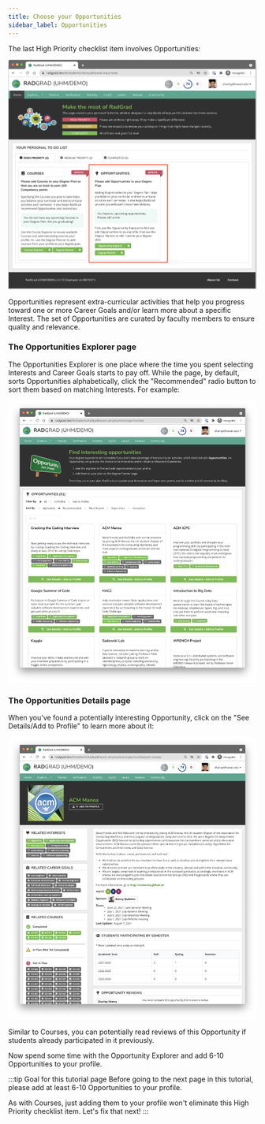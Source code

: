 ```yaml
---
title: Choose your Opportunities
sidebar_label: Opportunities
---
```


The last High Priority checklist item involves Opportunities:

![](/img/user-guide/new-student/home-opportunities.png)

Opportunities represent extra-curricular activities that help you progress toward one or more Career Goals and/or learn more about a specific Interest. The set of Opportunities are curated by faculty members to ensure quality and relevance.

### The Opportunities Explorer page

The Opportunities Explorer is one place where the time you spent selecting Interests and Career Goals starts to pay off. While the page, by default, sorts Opportunities alphabetically, click the "Recommended" radio button to sort them based on matching Interests. For example:

![](/img/user-guide/new-student/recommended-opportunities.png)

### The Opportunities Details page

When you've found a potentially interesting Opportunity, click on the "See Details/Add to Profile" to learn more about it:

![](/img/user-guide/new-student/opportunity-details-page.png)

Similar to Courses, you can potentially read reviews of this Opportunity if students already participated in it previously.

Now spend some time with the Opportunity Explorer and add 6-10 Opportunities to your profile.

:::tip Goal for this tutorial page
Before going to the next page in this tutorial, please add at least 6-10 Opportunities to your profile.

As with Courses, just adding them to your profile won't eliminate this High Priority checklist item. Let's fix that next!
:::
